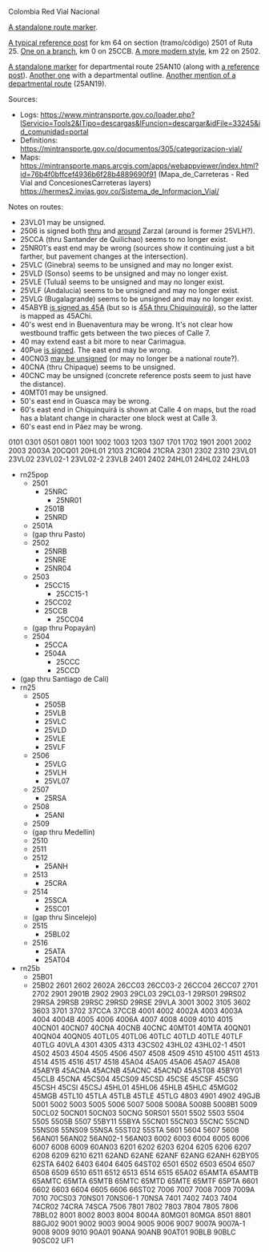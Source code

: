 Colombia Red Vial Nacional

[A standalone route marker](https://www.google.com/maps/@1.7545334,-77.2909335,3a,15y,340.29h,91.88t/data=!3m6!1e1!3m4!1sNP-wCRixRGc0MOmwZcZwzA!2e0!7i16384!8i8192?entry=ttu).

[A typical reference post](https://www.google.com/maps/@1.1111923,-77.3859513,3a,15y,206.33h,74.56t/data=!3m6!1e1!3m4!1sqgaDvWJgrUJ7bPau9BOPQA!2e0!7i13312!8i6656?entry=ttu) for km 64 on section (tramo/código) 2501 of Ruta 25. [One on a branch](https://www.google.com/maps/@2.4293666,-76.620974,3a,15.4y,58.46h,78.33t/data=!3m6!1e1!3m4!1sAL6KmFQYKGpjKORnXCJsYw!2e0!7i13312!8i6656?entry=ttu), km 0 on 25CCB. [A more modern style](https://www.google.com/maps/@1.327848,-77.2786018,3a,15.1y,66.25h,84.67t/data=!3m6!1e1!3m4!1seV6LO_kjs2UBgw-KZ4p3BA!2e0!7i16384!8i8192?entry=ttu), km 22 on 2502.

[A standalone marker](https://www.google.com/maps/@6.753454,-75.4887562,3a,15y,322.81h,86.87t/data=!3m6!1e1!3m4!1s8G_XpRiH8YWCcvwmR6jskg!2e0!7i16384!8i8192?entry=ttu) for departmental route 25AN10 (along with [a reference post](https://www.google.com/maps/@6.753324,-75.4887927,3a,15y,345.75h,81.4t/data=!3m7!1e1!3m5!1sSSM2emGD3A082p0atzMyDA!2e0!5s20151101T000000!7i13312!8i6656?entry=ttu)). [Another one](https://www.google.com/maps/@6.8826339,-75.6659979,3a,15y,310.12h,89.93t/data=!3m6!1e1!3m4!1stzUby1_v9GlYOESCO0HOcQ!2e0!7i16384!8i8192?entry=ttu) with a departmental outline. [Another mention of a departmental route](https://www.google.com/maps/@6.3841078,-75.4588402,3a,15.4y,139.03h,88.36t/data=!3m6!1e1!3m4!1saFiwcpKBdnC-2oMamL9RTQ!2e0!7i16384!8i8192?entry=ttu) (25AN19).

Sources:
* Logs: https://www.mintransporte.gov.co/loader.php?lServicio=Tools2&lTipo=descargas&lFuncion=descargar&idFile=33245&id_comunidad=portal
* Definitions: https://mintransporte.gov.co/documentos/305/categorizacion-vial/
* Maps: https://mintransporte.maps.arcgis.com/apps/webappviewer/index.html?id=76b4f0bffcef4936b6f28b4889690f91 (Mapa_de_Carreteras - Red Vial and ConcesionesCarreteras layers) https://hermes2.invias.gov.co/Sistema_de_Informacion_Vial/

Notes on routes:
* 23VL01 may be unsigned.
* 2506 is signed both [thru](https://www.google.com/maps/@4.3897972,-76.0689545,3a,15.8y,90.85h,66.69t/data=!3m6!1e1!3m4!1s8TM9oOuOvR3Yv71bnTxNGg!2e0!7i13312!8i6656?entry=ttu) and [around](https://www.google.com/maps/@4.3897331,-76.0624464,3a,32.2y,60.83h,81.67t/data=!3m6!1e1!3m4!1s4d6QRgVD2LG_aIHqduZZxQ!2e0!7i16384!8i8192?entry=ttu) Zarzal (around is former 25VLH?).
* 25CCA (thru Santander de Quilichao) seems to no longer exist.
* 25NR01's east end may be wrong (sources show it continuing just a bit farther, but pavement changes at the intersection).
* 25VLC (Ginebra) seems to be unsigned and may no longer exist.
* 25VLD (Sonso) seems to be unsigned and may no longer exist.
* 25VLE (Tuluá) seems to be unsigned and may no longer exist.
* 25VLF (Andalucia) seems to be unsigned and may no longer exist.
* 25VLG (Bugalagrande) seems to be unsigned and may no longer exist.
* 45ABYB [is signed as 45A](https://www.google.com/maps/@5.5998284,-73.8359361,3a,15y,300.88h,83.61t/data=!3m6!1e1!3m4!1sUL89qPZm4E1Riz8rl5ZAqg!2e0!7i16384!8i8192?entry=ttu) (but so is [45A thru Chiquinquirá](https://www.google.com/maps/@5.6140055,-73.8154137,3a,27.7y,102.72h,67.01t/data=!3m6!1e1!3m4!1sSi-BkkF3ymplvte4AolHJQ!2e0!7i16384!8i8192?entry=ttu)), so the latter is mapped as 45AChi.
* 40's west end in Buenaventura may be wrong. It's not clear how westbound traffic gets between the two pieces of Calle 7.
* 40 may extend east a bit more to near Carimagua.
* 40Pue [is signed](https://www.google.com/maps/@6.1895912,-67.5011131,3a,15y,102.6h,83.81t/data=!3m6!1e1!3m4!1sAF1QipNuysxs3gOdwzEPreTEYTsbGMFXlwt9IN6wIPkq!2e10!7i1920!8i1080?entry=ttu). The east end may be wrong.
* 40CN03 [may be unsigned](https://www.google.com/maps/@4.5553599,-74.2592082,3a,16.5y,61.89h,83.06t/data=!3m6!1e1!3m4!1smEKuJhLjJ8pRte6sl9qPmQ!2e0!7i16384!8i8192?entry=ttu) (or may no longer be a national route?).
* 40CNA (thru Chipaque) seems to be unsigned.
* 40CNC may be unsigned (concrete reference posts seem to just have the distance).
* 40MT01 may be unsigned.
* 50's east end in Guasca may be wrong.
* 60's east end in Chiquinquirá is shown at Calle 4 on maps, but the road has a blatant change in character one block west at Calle 3.
* 60's east end in Páez may be wrong.



0101
0301
0501
0801
1001
1002
1003
1203
1307
1701
1702
1901
2001
2002
2003
2003A
20CQ01
20HL01
2103
21CR04
21CRA
2301
2302
2310
23VL01
23VL02
23VL02-1
23VL02-2
23VLB
2401
2402
24HL01
24HL02
24HL03

* rn25pop
  * 2501
    * 25NRC
      * 25NR01
    * 2501B
    * 25NRD
  * 2501A
  * (gap thru Pasto)
  * 2502
    * 25NRB
    * 25NRE
    * 25NR04
  * 2503
    * 25CC15
      * 25CC15-1
    * 25CC02
    * 25CCB
      * 25CC04
  * (gap thru Popayán)
  * 2504
    * 25CCA
    * 2504A
      * 25CCC
      * 25CCD
* (gap thru Santiago de Cali)
* rn25
  * 2505
    * 2505B
    * 25VLB
    * 25VLC
    * 25VLD
    * 25VLE
    * 25VLF
  * 2506
    * 25VLG
    * 25VLH
    * 25VL07
  * 2507
    * 25RSA
  * 2508
    * 25ANI
  * 2509
  * (gap thru Medellín)
  * 2510
  * 2511
  * 2512
    * 25ANH
  * 2513
    * 25CRA
  * 2514
    * 25SCA
    * 25SC01
  * (gap thru Sincelejo)
  * 2515
    * 25BL02
  * 2516
    * 25ATA
    * 25AT04
* rn25b
  * 25B01
  * 25B02
2601
2602
2602A
26CC03
26CC03-2
26CC04
26CC07
2701
2702
2901
2901B
2902
2903
29CL03
29CL03-1
29RS01
29RS02
29RSA
29RSB
29RSC
29RSD
29RSE
29VLA
3001
3002
3105
3602
3603
3701
3702
37CCA
37CCB
4001
4002
4002A
4003
4003A
4004
4004B
4005
4006
4006A
4007
4008
4009
4010
4015
40CN01
40CN07
40CNA
40CNB
40CNC
40MT01
40MTA
40QN01
40QN04
40QN05
40TL05
40TL06
40TLC
40TLD
40TLE
40TLF
40TLG
40VLA
4301
4305
4313
43CS02
43HL02
43HL02-1
4501
4502
4503
4504
4505
4506
4507
4508
4509
4510
45100
4511
4513
4514
4515
4516
4517
4518
45A04
45A05
45A06
45A07
45A08
45ABYB
45ACNA
45ACNB
45ACNC
45ACND
45AST08
45BY01
45CLB
45CNA
45CS04
45CS09
45CSD
45CSE
45CSF
45CSG
45CSH
45CSI
45CSJ
45HL01
45HL06
45HLB
45HLC
45MG02
45MGB
45TL10
45TLA
45TLB
45TLE
45TLG
4803
4901
4902
49GJB
5001
5002
5003
5005
5006
5007
5008
5008A
5008B
5008B1
5009
50CL02
50CN01
50CN03
50CNG
50RS01
5501
5502
5503
5504
5505
5505B
5507
55BY11
55BYA
55CN01
55CN03
55CNC
55CND
55NS08
55NS09
55NSA
55ST02
55STA
5601
5604
5607
5608
56AN01
56AN02
56AN02-1
56AN03
6002
6003
6004
6005
6006
6007
6008
6009
60AN03
6201
6202
6203
6204
6205
6206
6207
6208
6209
6210
6211
62AND
62ANE
62ANF
62ANG
62ANH
62BY05
62STA
6402
6403
6404
6405
64ST02
6501
6502
6503
6504
6507
6508
6509
6510
6511
6512
6513
6514
6515
65A02
65AMTA
65AMTB
65AMTC
65MTA
65MTB
65MTC
65MTD
65MTE
65MTF
65PTA
6601
6602
6603
6604
6605
6606
66ST02
7006
7007
7008
7009
7009A
7010
70CS03
70NS01
70NS06-1
70NSA
7401
7402
7403
7404
74CR02
74CRA
74SCA
7506
7801
7802
7803
7804
7805
7806
78BL02
8001
8002
8003
8004
8004A
80MG01
80MGA
8501
8801
88GJ02
9001
9002
9003
9004
9005
9006
9007
9007A
9007A-1
9008
9009
9010
90A01
90ANA
90ANB
90AT01
90BLB
90BLC
90SC02
UF1
